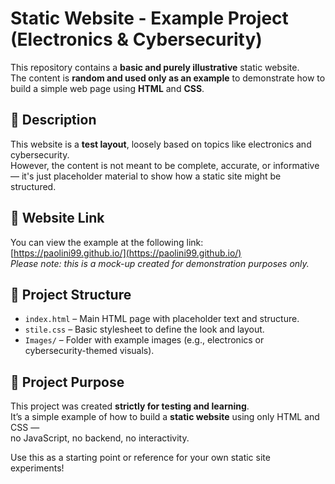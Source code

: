 # Static Website - Example Project (Electronics & Cybersecurity)

This repository contains a **basic and purely illustrative** static website.  
The content is **random and used only as an example** to demonstrate how to build a simple web page using **HTML** and **CSS**.

## 📝 Description

This website is a **test layout**, loosely based on topics like electronics and cybersecurity.  
However, the content is not meant to be complete, accurate, or informative — it's just placeholder material to show how a static site might be structured.

## 🔗 Website Link

You can view the example at the following link:  
[https://paolini99.github.io/](https://paolini99.github.io/)  
*Please note: this is a mock-up created for demonstration purposes only.*

## 📁 Project Structure

- `index.html` – Main HTML page with placeholder text and structure.
- `stile.css` – Basic stylesheet to define the look and layout.
- `Images/` – Folder with example images (e.g., electronics or cybersecurity-themed visuals).

## 🎯 Project Purpose

This project was created **strictly for testing and learning**.  
It’s a simple example of how to build a **static website** using only HTML and CSS —  
no JavaScript, no backend, no interactivity.  

Use this as a starting point or reference for your own static site experiments!

